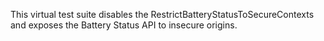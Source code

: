 This virtual test suite disables the RestrictBatteryStatusToSecureContexts and
exposes the Battery Status API to insecure origins.
